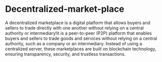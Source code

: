 # Decentralized-market-place
A decentralized marketplace is a digital platform that allows buyers and sellers to trade directly with one another without relying on a central authority or intermediary!it is a peer-to-peer (P2P) platform that enables buyers and sellers to trade goods and services without relying on a central authority, such as a company or an intermediary. Instead of using a centralized server, these marketplaces are built on blockchain technology, ensuring transparency, security, and trustless transactions.
